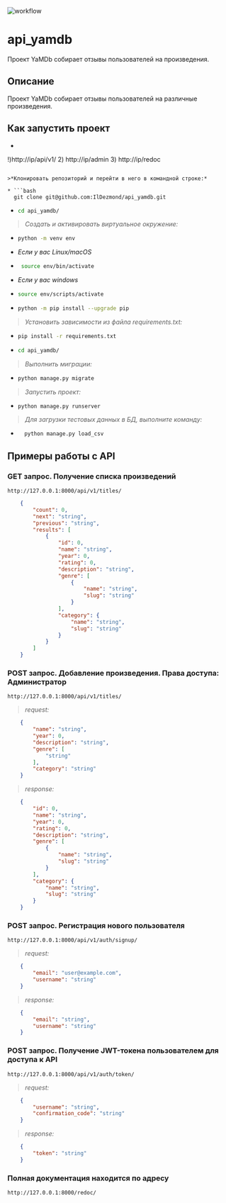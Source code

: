 ![workflow](https://github.com/iamksan/yamdb_final/actions/workflows/yamdb_workflow.yml/badge.svg)
# api_yamdb

Проект YaMDb собирает отзывы пользователей на произведения.

## Описание
Проект YaMDb собирает отзывы пользователей на различные произведения.
## Как запустить проект
* ```
!)http://ip/api/v1/
2) http://ip/admin
3) http://ip/redoc
```

>*Клонировать репозиторий и перейти в него в командной строке:*

* ```bash
  git clone git@github.com:IlDezmond/api_yamdb.git
  ```

* ```bash
  cd api_yamdb/
  ```

>*Cоздать и активировать виртуальное окружение:*
* ```bash
  python -m venv env
  ```

* *Если у вас Linux/macOS*

* ```bash
   source env/bin/activate
   ```

* *Если у вас windows*

* ```bash
  source env/scripts/activate
  ```

* ```bash
  python -m pip install --upgrade pip
  ```

>*Установить зависимости из файла requirements.txt:*
* ```bash
  pip install -r requirements.txt
  ```

* ```bash
  cd api_yamdb/
  ```

>*Выполнить миграции:*
* ```bash
  python manage.py migrate
  ```

>*Запустить проект:*
* ```bash
  python manage.py runserver
  ```

>*Для загрузки тестовых данных в БД, выполните команду:*
* ```bash
    python manage.py load_csv
  ```

## Примеры работы с API

### GET запрос. Получение списка произведений

```URL
http://127.0.0.1:8000/api/v1/titles/
```

```JSON
    {
        "count": 0,
        "next": "string",
        "previous": "string",
        "results": [
            {
                "id": 0,
                "name": "string",
                "year": 0,
                "rating": 0,
                "description": "string",
                "genre": [
                    {
                        "name": "string",
                        "slug": "string"
                    }
                ],
                "category": {
                    "name": "string",
                    "slug": "string"
                }
            }
        ]
    }
```

### POST запрос. Добавление произведения. Права доступа: Администратор

```URL
http://127.0.0.1:8000/api/v1/titles/
```

>*request:*
```JSON
    {
        "name": "string",
        "year": 0,
        "description": "string",
        "genre": [
            "string"
        ],
        "category": "string"
    }
```

>*response:*
```JSON
    {
        "id": 0,
        "name": "string",
        "year": 0,
        "rating": 0,
        "description": "string",
        "genre": [
            {
                "name": "string",
                "slug": "string"
            }
        ],
        "category": {
            "name": "string",
            "slug": "string"
        }
    }
```

### POST запрос. Регистрация нового пользователя

```URL
http://127.0.0.1:8000/api/v1/auth/signup/
```

>*request:*
```JSON
    {
        "email": "user@example.com",
        "username": "string"
    }
```

>*response:*
```JSON
    {
        "email": "string",
        "username": "string"
    }
```

### POST запрос. Получение JWT-токена пользователем для доступа к API

```URL
http://127.0.0.1:8000/api/v1/auth/token/
```

>*request:*
```JSON
    {
        "username": "string",
        "confirmation_code": "string"
    }
```

>*response:*
```JSON
    {
        "token": "string"
    }
```

### Полная документация находится по адресу

```URL
http://127.0.0.1:8000/redoc/
```
